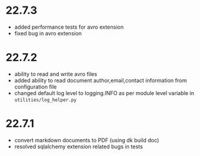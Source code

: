 # 22.7.3
* added performance tests for avro extension
* fixed bug in avro extension

# 22.7.2
* ability to read and write avro files
* added ability to read document author,email,contact information from
  configuration file
* changed default log level to logging.INFO as per module level variable
  in `utilities/log_helper.py`

# 22.7.1
* convert markdown documents to PDF (using dk build doc)
* resolved sqlalchemy extension related bugs in tests
